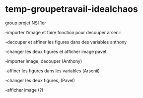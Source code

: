 # temp-groupetravail-idealchaos
group projet NSI 1er


-importer l'image et faire fonction pour decouper
arsenii

-decouper et affiner les figures dans des variables
anthony

-changer les deux figures et afficher image
pavel




-importer image, decouper (Anthony)

-affiner les figures dans les variables (Arsenii)

-changer les deux figures, (Pavel)

-afficher image (?)
